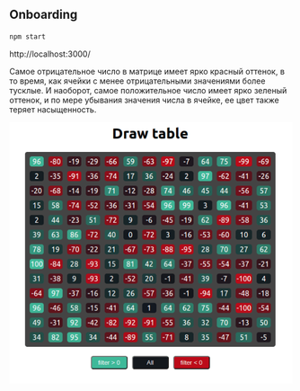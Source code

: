 ## Onboarding

```sh
npm start
```

http://localhost:3000/

Самое отрицательное число в матрице имеет ярко красный
оттенок, в то время, как ячейки с менее отрицательными значениями
более тусклые. И наоборот, самое положительное число имеет ярко
зеленый оттенок, и по мере убывания значения числа в ячейке, ее
цвет также теряет насыщенность. 

![](https://raw.githubusercontent.com/letov/color-table/master/record.gif)

